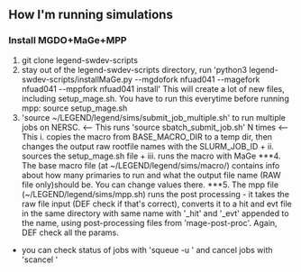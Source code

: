 ## How I'm running simulations
### Install MGDO+MaGe+MPP
1. git clone legend-swdev-scripts
2. stay out of the legend-swdev-scripts directory, run 'python3 legend-swdev-scripts/installMaGe.py --mgdofork nfuad041 --magefork nfuad041 --mppfork nfuad041 install'
This will create a lot of new files, including setup_mage.sh. You have to run this everytime before running mpp: source setup_mage.sh
3.  'source ~/LEGEND/legend/sims/submit_job_multiple.sh' to run multiple jobs on NERSC. <-- This runs 'source sbatch_submit_job.sh' N times <-- This i. copies the macro from BASE_MACRO_DIR to a temp dir, then changes the output raw rootfile names with the SLURM_JOB_ID + ii. sources the setup_mage.sh file + iii. runs the macro with MaGe
***4. The base macro file (at ~/LEGEND/legend/sims/macro/) contains info about how many primaries to run and what the output file name (RAW file only)should be. You can change values there. 
***5. The mpp file (~/LEGEND/legend/sims/mpp.sh) runs the post processing - it takes the raw file input (DEF check if that's correct), converts it to a hit and evt file in the same directory with same name with '_hit' and '_evt' appended to the name, using post-processing files from 'mage-post-proc'. Again, DEF check all the params. 
* you can check status of jobs with 'squeue -u <username>' and cancel jobs with 'scancel <jobid>'